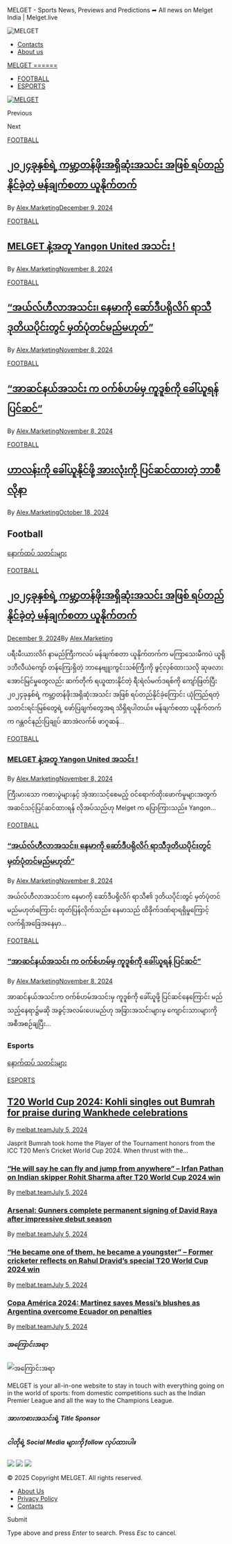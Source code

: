 MELGET - Sports News, Previews and Predictions ➦ All news on Melget India | Melget.live



![MELGET](https://melget.live/wp-content/uploads/2024/07/Logo_MelGet_W-Y-1.png)

* [Contacts](/contacts/)
* [About us](/about-us/)

[MELGET
======](https://melget.live/ "MELGET")

* [FOOTBALL](https://melget.live/football/)
* [ESPORTS](https://melget.live/esports/)

[![MELGET](https://melget.live/wp-content/uploads/2024/07/Logo_MelGet_W-Y-1.png)](https://melget.live/ "MELGET")

Previous

Next

[FOOTBALL](https://melget.live/football/)

[၂၀၂၄ခုနှစ်ရဲ့ ကမ္ဘာ့တန်ဖိုးအရှိဆုံးအသင်း အဖြစ် ရပ်တည်နိုင်ခဲ့တဲ့ မန်ချက်စတာ ယူနိုက်တက်](https://melget.live/41700-%e1%81%82%e1%81%80%e1%81%82%e1%81%84%e1%80%81%e1%80%af%e1%80%94%e1%80%be%e1%80%85%e1%80%ba%e1%80%9b%e1%80%b2%e1%80%b7-%e1%80%80%e1%80%99%e1%80%b9%e1%80%98%e1%80%ac%e1%80%b7%e1%80%90%e1%80%94%e1%80%ba/)
----------------------------------------------------------------------------------------------------------------------------------------------------------------------------------------------------------------------------------------------------------------------------------------------------------------------------

By [Alex.Marketing](https://melget.live/author/alex-marketing/ "Posts by Alex.Marketing")[December 9, 2024](https://melget.live/41700-%e1%81%82%e1%81%80%e1%81%82%e1%81%84%e1%80%81%e1%80%af%e1%80%94%e1%80%be%e1%80%85%e1%80%ba%e1%80%9b%e1%80%b2%e1%80%b7-%e1%80%80%e1%80%99%e1%80%b9%e1%80%98%e1%80%ac%e1%80%b7%e1%80%90%e1%80%94%e1%80%ba/)

[FOOTBALL](https://melget.live/football/)

[MELGET နဲ့အတူ Yangon United အသင်း !](https://melget.live/41651-melget-%e1%80%94%e1%80%b2%e1%80%b7%e1%80%a1%e1%80%90%e1%80%b0-yangon-united-%e1%80%a1%e1%80%9e%e1%80%84%e1%80%ba%e1%80%b8/)
-------------------------------------------------------------------------------------------------------------------------------------------------------------------------------------------

By [Alex.Marketing](https://melget.live/author/alex-marketing/ "Posts by Alex.Marketing")[November 8, 2024](https://melget.live/41651-melget-%e1%80%94%e1%80%b2%e1%80%b7%e1%80%a1%e1%80%90%e1%80%b0-yangon-united-%e1%80%a1%e1%80%9e%e1%80%84%e1%80%ba%e1%80%b8/)

[FOOTBALL](https://melget.live/football/)

[“အယ်လ်ဟီလာအသင်း၊ နေမာကို ဆော်ဒီပရိုလိဂ် ရာသီဒုတိယပိုင်းတွင် မှတ်ပုံတင်မည်မဟုတ်”](https://melget.live/41696-%e1%80%a1%e1%80%9a%e1%80%ba%e1%80%9c%e1%80%ba%e1%80%9f%e1%80%ae%e1%80%9c%e1%80%ac%e1%80%a1%e1%80%9e%e1%80%84%e1%80%ba%e1%80%b8%e1%81%8a-%e1%80%94%e1%80%b1%e1%80%99%e1%80%ac%e1%80%80%e1%80%ad/)
------------------------------------------------------------------------------------------------------------------------------------------------------------------------------------------------------------------------------------------------------------------------------------------------------------

By [Alex.Marketing](https://melget.live/author/alex-marketing/ "Posts by Alex.Marketing")[November 8, 2024](https://melget.live/41696-%e1%80%a1%e1%80%9a%e1%80%ba%e1%80%9c%e1%80%ba%e1%80%9f%e1%80%ae%e1%80%9c%e1%80%ac%e1%80%a1%e1%80%9e%e1%80%84%e1%80%ba%e1%80%b8%e1%81%8a-%e1%80%94%e1%80%b1%e1%80%99%e1%80%ac%e1%80%80%e1%80%ad/)

[FOOTBALL](https://melget.live/football/)

[“အာဆင်နယ်အသင်း က ဝက်စ်ဟမ်မှ ကူဒူစ်ကို ခေါ်ယူရန် ပြင်ဆင်”](https://melget.live/41693-%e1%80%a1%e1%80%ac%e1%80%86%e1%80%84%e1%80%ba%e1%80%94%e1%80%9a%e1%80%ba%e1%80%a1%e1%80%9e%e1%80%84%e1%80%ba%e1%80%b8-%e1%80%80-%e1%80%9d%e1%80%80%e1%80%ba%e1%80%85%e1%80%ba%e1%80%9f%e1%80%99/)
--------------------------------------------------------------------------------------------------------------------------------------------------------------------------------------------------------------------------------------------------------------------------------------

By [Alex.Marketing](https://melget.live/author/alex-marketing/ "Posts by Alex.Marketing")[November 8, 2024](https://melget.live/41693-%e1%80%a1%e1%80%ac%e1%80%86%e1%80%84%e1%80%ba%e1%80%94%e1%80%9a%e1%80%ba%e1%80%a1%e1%80%9e%e1%80%84%e1%80%ba%e1%80%b8-%e1%80%80-%e1%80%9d%e1%80%80%e1%80%ba%e1%80%85%e1%80%ba%e1%80%9f%e1%80%99/)

[FOOTBALL](https://melget.live/football/)

[ဟာလန်းကို ခေါ်ယူနိုင်ဖို့ အားလုံးကို ပြင်ဆင်ထားတဲ့ ဘာစီလိုနာ](https://melget.live/41687-%e1%80%9f%e1%80%ac%e1%80%9c%e1%80%94%e1%80%ba%e1%80%b8%e1%80%80%e1%80%ad%e1%80%af-%e1%80%81%e1%80%b1%e1%80%ab%e1%80%ba%e1%80%9a%e1%80%b0%e1%80%94%e1%80%ad%e1%80%af%e1%80%84%e1%80%ba%e1%80%96%e1%80%ad/)
--------------------------------------------------------------------------------------------------------------------------------------------------------------------------------------------------------------------------------------------------------------------------------------------------

By [Alex.Marketing](https://melget.live/author/alex-marketing/ "Posts by Alex.Marketing")[October 18, 2024](https://melget.live/41687-%e1%80%9f%e1%80%ac%e1%80%9c%e1%80%94%e1%80%ba%e1%80%b8%e1%80%80%e1%80%ad%e1%80%af-%e1%80%81%e1%80%b1%e1%80%ab%e1%80%ba%e1%80%9a%e1%80%b0%e1%80%94%e1%80%ad%e1%80%af%e1%80%84%e1%80%ba%e1%80%96%e1%80%ad/)

Football
--------

[နောက်ထပ် သတင်းများ](/football/)

[FOOTBALL](https://melget.live/football/)

[၂၀၂၄ခုနှစ်ရဲ့ ကမ္ဘာ့တန်ဖိုးအရှိဆုံးအသင်း အဖြစ် ရပ်တည်နိုင်ခဲ့တဲ့ မန်ချက်စတာ ယူနိုက်တက်](https://melget.live/41700-%e1%81%82%e1%81%80%e1%81%82%e1%81%84%e1%80%81%e1%80%af%e1%80%94%e1%80%be%e1%80%85%e1%80%ba%e1%80%9b%e1%80%b2%e1%80%b7-%e1%80%80%e1%80%99%e1%80%b9%e1%80%98%e1%80%ac%e1%80%b7%e1%80%90%e1%80%94%e1%80%ba/)
----------------------------------------------------------------------------------------------------------------------------------------------------------------------------------------------------------------------------------------------------------------------------------------------------------------------------

[December 9, 2024](https://melget.live/41700-%e1%81%82%e1%81%80%e1%81%82%e1%81%84%e1%80%81%e1%80%af%e1%80%94%e1%80%be%e1%80%85%e1%80%ba%e1%80%9b%e1%80%b2%e1%80%b7-%e1%80%80%e1%80%99%e1%80%b9%e1%80%98%e1%80%ac%e1%80%b7%e1%80%90%e1%80%94%e1%80%ba/)By [Alex.Marketing](https://melget.live/author/alex-marketing/ "Posts by Alex.Marketing")

ပရီးမီးယားလိဂ် နာမည်ကြီးကလပ် မန်ချက်စတာ ယူနိုက်တက်က မကြာသေးမီကပဲ ယူရို ၁ဘီလီယံကျော် တန်ကြေးရှိတဲ့ ဘာနေဗျူးကွင်းသစ်ကြီးကို ဖွင့်လှစ်ထားသလို ဆုဖလား အောင်မြင်မှုတွေလည်း ဆက်တိုက် ရယူထားနိုင်တဲ့ ရီးရဲလ်မက်ဒရစ်ကို ကျော်ဖြတ်ပြီး ၂၀၂၄ခုနှစ်ရဲ့ ကမ္ဘာ့တန်ဖိုးအရှိဆုံးအသင်း အဖြစ် ရပ်တည်နိုင်ခဲ့ကြောင်း ယုံကြည်ရတဲ့ သတင်းရင်းမြစ်တွေရဲ့ ဖော်ပြချက်တွေအရ သိရှိရပါတယ်။ မန်ချက်စတာ ယူနိုက်တက်က ဂန္တဝင်နည်းပြချုပ် ဆာအဲလက်စ် ဖာဂူဆန်…

[FOOTBALL](https://melget.live/football/)

### [MELGET နဲ့အတူ Yangon United အသင်း !](https://melget.live/41651-melget-%e1%80%94%e1%80%b2%e1%80%b7%e1%80%a1%e1%80%90%e1%80%b0-yangon-united-%e1%80%a1%e1%80%9e%e1%80%84%e1%80%ba%e1%80%b8/)

By [Alex.Marketing](https://melget.live/author/alex-marketing/ "Posts by Alex.Marketing")[November 8, 2024](https://melget.live/41651-melget-%e1%80%94%e1%80%b2%e1%80%b7%e1%80%a1%e1%80%90%e1%80%b0-yangon-united-%e1%80%a1%e1%80%9e%e1%80%84%e1%80%ba%e1%80%b8/)

ကြီးမားသော ကစားပွဲများနှင့် အံ့အားသင့်စေမည့် ဝင်ရောက်ထိုးဖောက်မှုများအတွက် အဆင်သင့်ပြင်ဆင်ထားရန် လိုအပ်သည်ဟု Melget က ပြောကြားသည်။ Yangon…

[FOOTBALL](https://melget.live/football/)

### [“အယ်လ်ဟီလာအသင်း၊ နေမာကို ဆော်ဒီပရိုလိဂ် ရာသီဒုတိယပိုင်းတွင် မှတ်ပုံတင်မည်မဟုတ်”](https://melget.live/41696-%e1%80%a1%e1%80%9a%e1%80%ba%e1%80%9c%e1%80%ba%e1%80%9f%e1%80%ae%e1%80%9c%e1%80%ac%e1%80%a1%e1%80%9e%e1%80%84%e1%80%ba%e1%80%b8%e1%81%8a-%e1%80%94%e1%80%b1%e1%80%99%e1%80%ac%e1%80%80%e1%80%ad/)

By [Alex.Marketing](https://melget.live/author/alex-marketing/ "Posts by Alex.Marketing")[November 8, 2024](https://melget.live/41696-%e1%80%a1%e1%80%9a%e1%80%ba%e1%80%9c%e1%80%ba%e1%80%9f%e1%80%ae%e1%80%9c%e1%80%ac%e1%80%a1%e1%80%9e%e1%80%84%e1%80%ba%e1%80%b8%e1%81%8a-%e1%80%94%e1%80%b1%e1%80%99%e1%80%ac%e1%80%80%e1%80%ad/)

အယ်လ်ဟီလာအသင်းက နေမာကို ဆော်ဒီပရိုလိဂ် ရာသီ၏ ဒုတိယပိုင်းတွင် မှတ်ပုံတင်မည်မဟုတ်ကြောင်း ထုတ်ပြန်လိုက်သည်။ နေမာသည် ထိခိုက်ဒဏ်ရာရရှိမှုကြောင့် လက်ရှိအခြေအနေမှာ…

[FOOTBALL](https://melget.live/football/)

### [“အာဆင်နယ်အသင်း က ဝက်စ်ဟမ်မှ ကူဒူစ်ကို ခေါ်ယူရန် ပြင်ဆင်”](https://melget.live/41693-%e1%80%a1%e1%80%ac%e1%80%86%e1%80%84%e1%80%ba%e1%80%94%e1%80%9a%e1%80%ba%e1%80%a1%e1%80%9e%e1%80%84%e1%80%ba%e1%80%b8-%e1%80%80-%e1%80%9d%e1%80%80%e1%80%ba%e1%80%85%e1%80%ba%e1%80%9f%e1%80%99/)

By [Alex.Marketing](https://melget.live/author/alex-marketing/ "Posts by Alex.Marketing")[November 8, 2024](https://melget.live/41693-%e1%80%a1%e1%80%ac%e1%80%86%e1%80%84%e1%80%ba%e1%80%94%e1%80%9a%e1%80%ba%e1%80%a1%e1%80%9e%e1%80%84%e1%80%ba%e1%80%b8-%e1%80%80-%e1%80%9d%e1%80%80%e1%80%ba%e1%80%85%e1%80%ba%e1%80%9f%e1%80%99/)

အာဆင်နယ်အသင်းက ဝက်စ်ဟမ်အသင်းမှ ကူဒူစ်ကို ခေါ်ယူဖို့ ပြင်ဆင်နေကြောင်း မည်သည့်နေရာ၌မဆို အခွင့်အလမ်းပေးမည်ဟု အခြားအသင်းများမှ ကျောင်းသားများကို အစီအစဉ်ချပြီး…

### Esports

[နောက်ထပ် သတင်းများ](/esports/)

[ESPORTS](https://melget.live/esports/)

[T20 World Cup 2024: Kohli singles out Bumrah for praise during Wankhede celebrations](https://melget.live/41584-t20-world-cup-2024-kohli-singles-out-bumrah-for-praise-during-wankhede-celebrations/)
------------------------------------------------------------------------------------------------------------------------------------------------------------------------------------------------------

By [melbat.team](https://melget.live/author/admin/ "Posts by melbat.team")[July 5, 2024](https://melget.live/41584-t20-world-cup-2024-kohli-singles-out-bumrah-for-praise-during-wankhede-celebrations/)

Jasprit Bumrah took home the Player of the Tournament honors from the ICC T20 Men’s Cricket World Cup 2024. When thrust with the…

### [“He will say he can fly and jump from anywhere” – Irfan Pathan on Indian skipper Rohit Sharma after T20 World Cup 2024 win](https://melget.live/41581-he-will-say-he-can-fly-and-jump-from-anywhere-irfan-pathan-on-indian-skipper-rohit-sharma-after-t20-world-cup-2024-win/)

By [melbat.team](https://melget.live/author/admin/ "Posts by melbat.team")[July 5, 2024](https://melget.live/41581-he-will-say-he-can-fly-and-jump-from-anywhere-irfan-pathan-on-indian-skipper-rohit-sharma-after-t20-world-cup-2024-win/)

### [Arsenal: Gunners complete permanent signing of David Raya after impressive debut season](https://melget.live/41578-arsenal-gunners-complete-permanent-signing-of-david-raya-after-impressive-debut-season/)

By [melbat.team](https://melget.live/author/admin/ "Posts by melbat.team")[July 5, 2024](https://melget.live/41578-arsenal-gunners-complete-permanent-signing-of-david-raya-after-impressive-debut-season/)

### [“He became one of them, he became a youngster” – Former cricketer reflects on Rahul Dravid’s special T20 World Cup 2024 win](https://melget.live/41575-he-became-one-of-them-he-became-a-youngster-former-cricketer-reflects-on-rahul-dravids-special-t20-world-cup-2024-win/)

By [melbat.team](https://melget.live/author/admin/ "Posts by melbat.team")[July 5, 2024](https://melget.live/41575-he-became-one-of-them-he-became-a-youngster-former-cricketer-reflects-on-rahul-dravids-special-t20-world-cup-2024-win/)

### [Copa América 2024: Martinez saves Messi’s blushes as Argentina overcome Ecuador on penalties](https://melget.live/41572-copa-america-2024-martinez-saves-messis-blushes-as-argentina-overcome-ecuador-on-penalties/)

By [melbat.team](https://melget.live/author/admin/ "Posts by melbat.team")[July 5, 2024](https://melget.live/41572-copa-america-2024-martinez-saves-messis-blushes-as-argentina-overcome-ecuador-on-penalties/)

##### အကြောင်းအရာ

![အကြောင်းအရာ](/wp-content/uploads/2024/07/Logo_MelGet_W-Y_122х35-1.png)

MELGET is your all-in-one website to stay in touch with everything going on in the world of sports: from domestic competitions such as the Indian Premier League and all the way to the Champions League.

##### အားကစားအသင်းရဲ့ Title Sponsor

##### ငါတိုရဲ့ Social Media များကို follow လုပ်ထားပါ။

[![](//melbat.live/wp-content/themes/smart-mag/images/telegram_blue.svg)](#)
[![](/wp-content/uploads/2022/12/instagram.svg)](#)
[![](/wp-content/uploads/2022/12/twitter.svg)](#)

© 2025 Copyright MELGET. All rights reserved.

* [About Us](https://melget.live/about-us/)
* [Privacy Policy](https://melget.live/privacy-policy/)
* [Contacts](https://melget.live/contacts/)

Submit

Type above and press *Enter* to search. Press *Esc* to cancel.